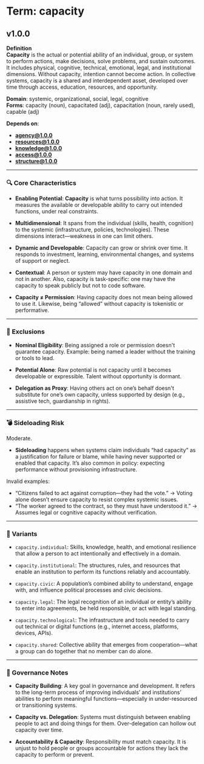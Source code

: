 # Term: capacity

## v1.0.0

**Definition**  
**Capacity** is the actual or potential ability of an individual, group, or system to perform actions, make decisions, solve problems, and sustain outcomes. It includes physical, cognitive, technical, emotional, legal, and institutional dimensions. Without capacity, intention cannot become action. In collective systems, capacity is a shared and interdependent asset, developed over time through access, education, resources, and opportunity.

**Domain**: systemic, organizational, social, legal, cognitive  
**Forms**: capacity (noun), capacitated (adj), capacitation (noun, rarely used), capable (adj)

**Depends on**:  
- **agency@1.0.0**  
- **resources@1.0.0**  
- **knowledge@1.0.0**  
- **access@1.0.0**  
- **structure@1.0.0**

---

### 🔍 Core Characteristics

- **Enabling Potential**: **Capacity** is what turns possibility into action. It measures the available or developable ability to carry out intended functions, under real constraints.

- **Multidimensional**: It spans from the individual (skills, health, cognition) to the systemic (infrastructure, policies, technologies). These dimensions interact—weakness in one can limit others.

- **Dynamic and Developable**: Capacity can grow or shrink over time. It responds to investment, learning, environmental changes, and systems of support or neglect.

- **Contextual**: A person or system may have capacity in one domain and not in another. Also, capacity is task-specific: one may have the capacity to speak publicly but not to code software.

- **Capacity ≠ Permission**: Having capacity does not mean being allowed to use it. Likewise, being “allowed” without capacity is tokenistic or performative.

---

### 🚧 Exclusions

- **Nominal Eligibility**: Being assigned a role or permission doesn't guarantee capacity. Example: being named a leader without the training or tools to lead.

- **Potential Alone**: Raw potential is not capacity until it becomes developable or expressible. Talent without opportunity is dormant.

- **Delegation as Proxy**: Having others act on one’s behalf doesn't substitute for one’s own capacity, unless supported by design (e.g., assistive tech, guardianship in rights).

---

### 💣 Sideloading Risk

Moderate.  
- **Sideloading** happens when systems claim individuals “had capacity” as a justification for failure or blame, while having never supported or enabled that capacity. It’s also common in policy: expecting performance without provisioning infrastructure.

Invalid examples:
- “Citizens failed to act against corruption—they had the vote.” → Voting alone doesn’t ensure capacity to resist complex systemic issues.
- “The worker agreed to the contract, so they must have understood it.” → Assumes legal or cognitive capacity without verification.

---

### 🔁 Variants

- `capacity.individual`: Skills, knowledge, health, and emotional resilience that allow a person to act intentionally and effectively in a domain.

- `capacity.institutional`: The structures, rules, and resources that enable an institution to perform its functions reliably and accountably.

- `capacity.civic`: A population’s combined ability to understand, engage with, and influence political processes and civic decisions.

- `capacity.legal`: The legal recognition of an individual or entity’s ability to enter into agreements, be held responsible, or act with legal standing.

- `capacity.technological`: The infrastructure and tools needed to carry out technical or digital functions (e.g., internet access, platforms, devices, APIs).

- `capacity.shared`: Collective ability that emerges from cooperation—what a group can do together that no member can do alone.

---

### 🔐 Governance Notes

- **Capacity Building**: A key goal in governance and development. It refers to the long-term process of improving individuals’ and institutions’ abilities to perform meaningful functions—especially in under-resourced or transitioning systems.

- **Capacity vs. Delegation**: Systems must distinguish between enabling people to act and doing things for them. Over-delegation can hollow out capacity over time.

- **Accountability & Capacity**: Responsibility must match capacity. It is unjust to hold people or groups accountable for actions they lack the capacity to perform or prevent.
